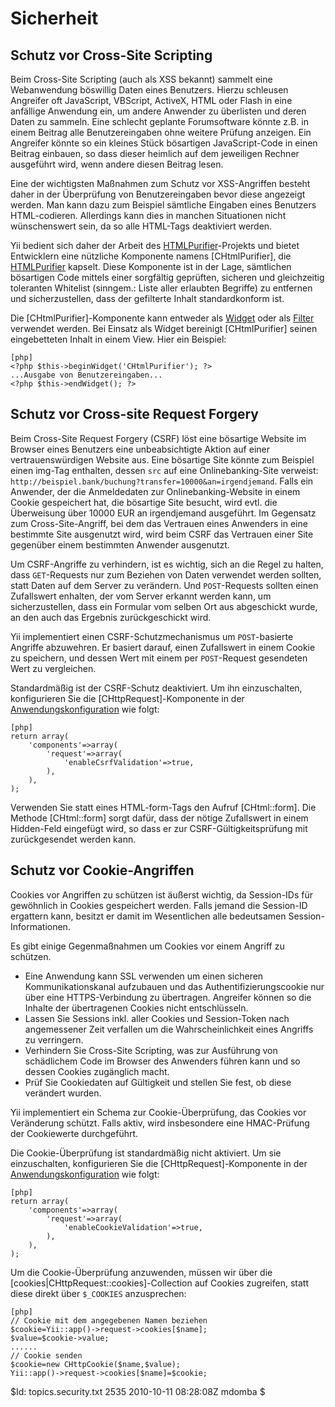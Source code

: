 Sicherheit
==========

Schutz vor Cross-Site Scripting 
-------------------------------
Beim Cross-Site Scripting (auch als XSS bekannt) sammelt eine Webanwendung
böswillig Daten eines Benutzers. Hierzu schleusen Angreifer oft JavaScript,
VBScript, ActiveX, HTML oder Flash in eine anfällige Anwendung ein, um andere
Anwender zu überlisten und deren Daten zu sammeln. Eine schlecht geplante
Forumsoftware könnte z.B. in einem Beitrag alle Benutzereingaben ohne weitere
Prüfung anzeigen. Ein Angreifer könnte so ein kleines Stück bösartigen
JavaScript-Code in einen Beitrag einbauen, so dass dieser heimlich 
auf dem jeweiligen Rechner ausgeführt wird, wenn andere diesen Beitrag lesen.

Eine der wichtigsten Maßnahmen zum Schutz vor XSS-Angriffen besteht daher in
der Überprüfung von Benutzereingaben bevor diese angezeigt werden. Man kann
dazu zum Beispiel sämtliche Eingaben eines Benutzers HTML-codieren. Allerdings
kann dies in manchen Situationen nicht wünschenswert sein, da so alle
HTML-Tags deaktiviert werden.

Yii bedient sich daher der Arbeit des
[HTMLPurifier](http://htmlpurifier.org/)-Projekts und bietet Entwicklern eine
nützliche Komponente namens [CHtmlPurifier], die
[HTMLPurifier](http://htmlpurifier.org/) kapselt. Diese Komponente ist in der
Lage, sämtlichen bösartigen Code mittels einer sorgfältig geprüften, sicheren
und gleichzeitig toleranten Whitelist (sinngem.: Liste aller erlaubten
Begriffe) zu entfernen und sicherzustellen, dass der gefilterte Inhalt
standardkonform ist.

Die [CHtmlPurifier]-Komponente kann entweder als
[Widget](/doc/guide/basics.view#widget) oder als
[Filter](/doc/guide/basics.controller#filter) verwendet werden. Bei Einsatz
als Widget bereinigt [CHtmlPurifier] seinen eingebetteten Inhalt in einem
View. Hier ein Beispiel:

~~~
[php]
<?php $this->beginWidget('CHtmlPurifier'); ?>
...Ausgabe von Benutzereingaben...
<?php $this->endWidget(); ?>
~~~


Schutz vor Cross-site Request Forgery
-------------------------------------
Beim Cross-Site Request Forgery (CSRF) löst eine bösartige Website im Browser
eines Benutzers eine unbeabsichtigte Aktion auf einer vertrauenswürdigen
Website aus. Eine bösartige Site könnte zum Beispiel einen img-Tag enthalten,
dessen `src` auf eine Onlinebanking-Site verweist:
`http://beispiel.bank/buchung?transfer=10000&an=irgendjemand`. Falls ein
Anwender, der die Anmeldedaten zur Onlinebanking-Website in einem Cookie
gespeichert hat, die bösartige Site besucht, wird evtl. die Überweisung über
10000 EUR an irgendjemand ausgeführt. Im Gegensatz zum Cross-Site-Angriff, bei
dem das Vertrauen eines Anwenders in eine bestimmte Site ausgenutzt wird, wird
beim CSRF das Vertrauen einer Site gegenüber einem bestimmten Anwender
ausgenutzt.

Um CSRF-Angriffe zu verhindern, ist es wichtig, sich an die Regel zu halten,
dass `GET`-Requests nur zum Beziehen von Daten verwendet werden sollten, statt
Daten auf dem Server zu verändern. Und `POST`-Requests sollten einen
Zufallswert enhalten, der vom Server erkannt werden kann, um sicherzustellen,
dass ein Formular vom selben Ort aus abgeschickt wurde, an den auch das
Ergebnis zurückgeschickt wird. 

Yii implementiert einen CSRF-Schutzmechanismus um `POST`-basierte Angriffe
abzuwehren. Er basiert darauf, einen Zufallswert in einem Cookie zu speichern,
und dessen Wert mit einem per `POST`-Request gesendeten Wert zu vergleichen. 

Standardmäßig ist der CSRF-Schutz deaktiviert. Um ihn einzuschalten,
konfigurieren Sie die [CHttpRequest]-Komponente in der
[Anwendungskonfiguration](/doc/guide/basics.application#application-configuration)
wie folgt:

~~~
[php]
return array(
	'components'=>array(
		'request'=>array(
			'enableCsrfValidation'=>true,
		),
	),
);
~~~

Verwenden Sie statt eines HTML-form-Tags den Aufruf [CHtml::form]. 
Die Methode [CHtml::form] sorgt dafür, dass der nötige
Zufallswert in einem Hidden-Feld eingefügt wird, so dass er zur
CSRF-Gültigkeitsprüfung mit zurückgesendet werden kann.


Schutz vor Cookie-Angriffen
---------------------------
Cookies vor Angriffen zu schützen ist äußerst wichtig, da Session-IDs für
gewöhnlich in Cookies gespeichert werden. Falls jemand die Session-ID
ergattern kann, besitzt er damit im Wesentlichen alle bedeutsamen Session-Informationen.

Es gibt einige Gegenmaßnahmen um Cookies vor einem Angriff zu schützen.

* Eine Anwendung kann SSL verwenden um einen sicheren Kommunikationskanal
aufzubauen und das Authentifizierungscookie nur über eine HTTPS-Verbindung zu
übertragen. Angreifer können so die Inhalte der übertragenen Cookies nicht
entschlüsseln. 
* Lassen Sie Sessions inkl. aller Cookies und Session-Token nach angemessener 
Zeit verfallen um die Wahrscheinlichkeit eines Angriffs zu verringern.
* Verhindern Sie Cross-Site Scripting, was zur Ausführung von schädlichem Code
im Browser des Anwenders führen kann und so dessen Cookies zugänglich macht.
* Prüf Sie Cookiedaten auf Gültigkeit und stellen Sie fest, ob diese verändert wurden.

Yii implementiert ein Schema zur Cookie-Überprüfung, das Cookies vor
Veränderung schützt. Falls aktiv, wird insbesondere eine HMAC-Prüfung der
Cookiewerte durchgeführt.

Die Cookie-Überprüfung ist standardmäßig nicht aktiviert. Um sie einzuschalten,
konfigurieren Sie die [CHttpRequest]-Komponente in der
[Anwendungskonfiguration](/doc/guide/basics.application#application-configuration)
wie folgt:

~~~
[php]
return array(
	'components'=>array(
		'request'=>array(
			'enableCookieValidation'=>true,
		),
	),
);
~~~

Um die Cookie-Überprüfung anzuwenden, müssen wir über die
[cookies|CHttpRequest::cookies]-Collection auf Cookies zugreifen, statt diese
direkt über `$_COOKIES` anzusprechen:

~~~
[php]
// Cookie mit dem angegebenen Namen beziehen
$cookie=Yii::app()->request->cookies[$name];
$value=$cookie->value;
......
// Cookie senden
$cookie=new CHttpCookie($name,$value);
Yii::app()->request->cookies[$name]=$cookie;
~~~


<div class="revision">$Id: topics.security.txt 2535 2010-10-11 08:28:08Z mdomba $</div>

